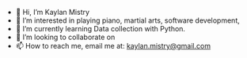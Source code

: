 - 👋 Hi, I’m Kaylan Mistry
- 👀 I’m interested in playing piano, martial arts, software development, 
- 🌱 I’m currently learning Data collection with Python.
- 💞️ I’m looking to collaborate on 
- 📫 How to reach me, email me at: kaylan.mistry@gmail.com
